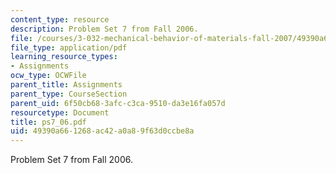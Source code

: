 ```yaml
---
content_type: resource
description: Problem Set 7 from Fall 2006.
file: /courses/3-032-mechanical-behavior-of-materials-fall-2007/49390a661268ac42a0a89f63d0ccbe8a_ps7_06.pdf
file_type: application/pdf
learning_resource_types:
- Assignments
ocw_type: OCWFile
parent_title: Assignments
parent_type: CourseSection
parent_uid: 6f50cb68-3afc-c3ca-9510-da3e16fa057d
resourcetype: Document
title: ps7_06.pdf
uid: 49390a66-1268-ac42-a0a8-9f63d0ccbe8a
---
```

Problem Set 7 from Fall 2006.

